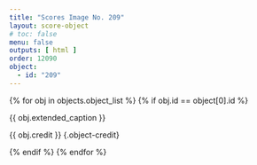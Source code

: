```yaml
---
title: "Scores Image No. 209"
layout: score-object
# toc: false
menu: false
outputs: [ html ]
order: 12090
object:
  - id: "209"
---
```


{% for obj in objects.object_list %}
{% if obj.id == object[0].id %}

{{ obj.extended_caption }}

{{ obj.credit }} {.object-credit}

{% endif %}
{% endfor %}
